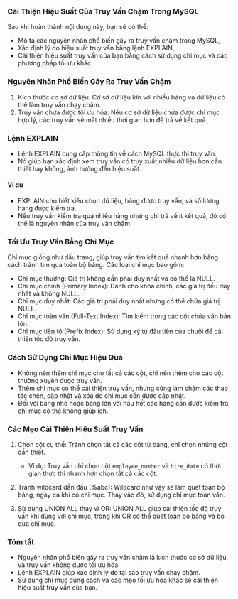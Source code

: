 ### Cải Thiện Hiệu Suất Của Truy Vấn Chậm Trong MySQL

Sau khi hoàn thành nội dung này, bạn sẽ có thể:

- Mô tả các nguyên nhân phổ biến gây ra truy vấn chậm trong MySQL,
- Xác định lý do hiệu suất truy vấn bằng lệnh EXPLAIN,
- Cải thiện hiệu suất truy vấn của bạn bằng cách sử dụng chỉ mục và các phương pháp tối ưu khác.

### Nguyên Nhân Phổ Biến Gây Ra Truy Vấn Chậm

1. Kích thước cơ sở dữ liệu: Cơ sở dữ liệu lớn với nhiều bảng và dữ liệu có thể làm truy vấn chạy chậm.
2. Truy vấn chưa được tối ưu hóa: Nếu cơ sở dữ liệu chưa được chỉ mục hợp lý, các truy vấn sẽ mất nhiều thời gian hơn để trả về kết quả.

### Lệnh EXPLAIN

- Lệnh EXPLAIN cung cấp thông tin về cách MySQL thực thi truy vấn.
- Nó giúp bạn xác định xem truy vấn có truy xuất nhiều dữ liệu hơn cần thiết hay không, ảnh hưởng đến hiệu suất.

#### Ví dụ

- EXPLAIN cho biết kiểu chọn dữ liệu, bảng được truy vấn, và số lượng hàng được kiểm tra.
- Nếu truy vấn kiểm tra quá nhiều hàng nhưng chỉ trả về ít kết quả, đó có thể là nguyên nhân của truy vấn chậm.

### Tối Ưu Truy Vấn Bằng Chỉ Mục

Chỉ mục giống như dấu trang, giúp truy vấn tìm kết quả nhanh hơn bằng cách tránh tìm qua toàn bộ bảng.
Các loại chỉ mục bao gồm:

- Chỉ mục thường: Giá trị không cần phải duy nhất và có thể là NULL.
- Chỉ mục chính (Primary Index): Dành cho khóa chính, các giá trị đều duy nhất và không NULL.
- Chỉ mục duy nhất: Các giá trị phải duy nhất nhưng có thể chứa giá trị NULL.
- Chỉ mục toàn văn (Full-Text Index): Tìm kiếm trong các cột chứa văn bản lớn.
- Chỉ mục tiền tố (Prefix Index): Sử dụng ký tự đầu tiên của chuỗi để cải thiện tốc độ truy vấn.

### Cách Sử Dụng Chỉ Mục Hiệu Quả

- Không nên thêm chỉ mục cho tất cả các cột, chỉ nên thêm cho các cột thường xuyên được truy vấn.
- Thêm chỉ mục có thể cải thiện truy vấn, nhưng cũng làm chậm các thao tác chèn, cập nhật và xóa do chỉ mục cần được cập nhật.
- Đối với bảng nhỏ hoặc bảng lớn với hầu hết các hàng cần được kiểm tra, chỉ mục có thể không giúp ích.

### Các Mẹo Cải Thiện Hiệu Suất Truy Vấn

1. Chọn cột cụ thể: Tránh chọn tất cả các cột từ bảng, chỉ chọn những cột cần thiết.

   - Ví dụ: Truy vấn chỉ chọn cột `employee_number` và `hire_date` có thời gian thực thi nhanh hơn chọn tất cả các cột.

2. Tránh wildcard dẫn đầu (%abc): Wildcard như vậy sẽ làm quét toàn bộ bảng, ngay cả khi có chỉ mục. Thay vào đó, sử dụng chỉ mục toàn văn.

3. Sử dụng UNION ALL thay vì OR: UNION ALL giúp cải thiện tốc độ truy vấn khi dùng với chỉ mục, trong khi OR có thể quét toàn bộ bảng và bỏ qua chỉ mục.

### Tóm tắt

- Nguyên nhân phổ biến gây ra truy vấn chậm là kích thước cơ sở dữ liệu và truy vấn không được tối ưu hóa.
- Lệnh EXPLAIN giúp xác định lý do tại sao truy vấn chạy chậm.
- Sử dụng chỉ mục đúng cách và các mẹo tối ưu hóa khác sẽ cải thiện hiệu suất truy vấn của bạn.
